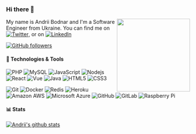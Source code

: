 ### Hi there 👋

[<img align='right' src='https://user-images.githubusercontent.com/5713670/87202985-820dcb80-c2b6-11ea-9f56-7ec461c497c3.gif' width='200"'>](https://github.com/andrii-bodnar)


My name is Andrii Bodnar and I'm a Software Engineer from Ukraine. You can find me on [![Twitter][1.2]][1],  or on [![LinkedIn][2.2]][2]

[![GitHub followers](https://img.shields.io/github/followers/andrii-bodnar?label=Follow&style=social)](https://github.com/andrii-bodnar?tab=follow)

#### 🔧 Technologies & Tools

![PHP](https://img.shields.io/badge/-PHP-black?logo=PHP&cacheSeconds=10000)
![MySQL](https://img.shields.io/badge/-MySQL-black?logo=mysql&cacheSeconds=10000)
![JavaScript](https://img.shields.io/badge/-JavaScript-black?logo=javascript&cacheSeconds=10000)
![Nodejs](https://img.shields.io/badge/-Nodejs-black?logo=Node.js&cacheSeconds=10000)
![React](https://img.shields.io/badge/-React-black?logo=react&cacheSeconds=10000)
![Vue](https://img.shields.io/badge/-Vue-black?logo=Vue.js&cacheSeconds=10000)
![Java](https://img.shields.io/badge/-java-E34A86?logo=java&cacheSeconds=10000)
![HTML5](https://img.shields.io/badge/-HTML5-E34F26?logo=html5&logoColor=white&cacheSeconds=10000)
![CSS3](https://img.shields.io/badge/-CSS3-1572B6?logo=css3&cacheSeconds=10000)

![Git](https://img.shields.io/badge/-Git-black?style=flat-square&logo=git&cacheSeconds=10000)
![Docker](https://img.shields.io/badge/-Docker-black?logo=docker&cacheSeconds=10000)
![Redis](https://img.shields.io/badge/-Redis-black?logo=Redis&cacheSeconds=10000)
![Heroku](https://img.shields.io/badge/-Heroku-430098?logo=heroku&cacheSeconds=10000)
![Amazon AWS](https://img.shields.io/badge/Amazon%20AWS-232F3E?logo=amazon-aws&cacheSeconds=10000)
![Microsoft Azure](https://img.shields.io/badge/Microsoft%20Azure-232F7E?logo=microsoft-azure&cacheSeconds=10000)
![GitHub](https://img.shields.io/badge/-GitHub-181717?logo=github&cacheSeconds=10000)
![GitLab](https://img.shields.io/badge/-GitLab-FCA121?logo=gitlab&cacheSeconds=10000)
![Raspberry Pi](https://img.shields.io/badge/-Raspberry%20Pi-C51A4A?logo=Raspberry-Pi&cacheSeconds=10000)

#### 📊 Stats 

[![Andrii's github stats](https://github-readme-stats.vercel.app/api?username=andrii-bodnar&count_private=true&show_icons=true)](https://github.com/anuraghazra/github-readme-stats)

<!-- icons without padding -->

[1.2]: http://i.imgur.com/wWzX9uB.png
[2.2]: https://raw.githubusercontent.com/MartinHeinz/MartinHeinz/master/linkedin-3-16.png


<!-- links to your social media accounts -->

[1]: https://twitter.com/AndriiBodnar1
[2]: https://www.linkedin.com/in/andrii-bodnar-a64416128/
